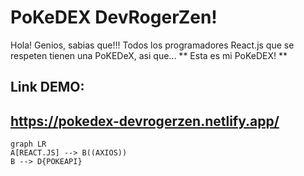 # PoKeDEX DevRogerZen!

Hola! Genios, sabias que!!! Todos los programadores React.js que se respeten tienen una PoKEDeX, asi que... 
** Esta es mi PoKeDEX! **

## Link DEMO:
## https://pokedex-devrogerzen.netlify.app/

```mermaid
graph LR
A[REACT.JS] --> B((AXIOS))
B --> D{POKEAPI}

```